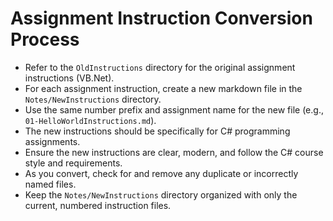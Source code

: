 # Assignment Instruction Conversion Process

- Refer to the `OldInstructions` directory for the original assignment instructions (VB.Net).
- For each assignment instruction, create a new markdown file in the `Notes/NewInstructions` directory.
- Use the same number prefix and assignment name for the new file (e.g., `01-HelloWorldInstructions.md`).
- The new instructions should be specifically for C# programming assignments.
- Ensure the new instructions are clear, modern, and follow the C# course style and requirements.
- As you convert, check for and remove any duplicate or incorrectly named files.
- Keep the `Notes/NewInstructions` directory organized with only the current, numbered instruction files.